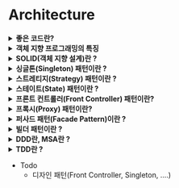 # Architecture

<details>
<summary><b>좋은 코드란?</b></summary>
<div markdown="1">

* 좋은 코드란 좋은 기능을 제공하고 좋은 구조적 품질을 가진 코드이다.

<br>

* 좋은 기능을 제공하는 코드란?
    * 기능적으로 사용자가 만족할 수 있는 서비스를 제공할 수 있어야 함
    * 예를들어 편리한 기능을 제공하거나 빠른 응답시간을 제공하는 서비스

<br>

* **좋은 구조적 품질을 가진 코드란 ?**
    * 아키텍처가 잘 설계된 코드
    * 가독성이 좋은 코드
    * 확장성 있는 코드
    * 유지보수성, 재사용성이 높은 코드
    * 높은 응집도와 낮은 결합도,의존성을 가지는 코드
    
* **확장성** 있는 코드란 ?
    * 기존 로직에 새로운 값들이 추가, 삭제될 때 내부적으로 변경이 적은 코드
    * 즉, 변경과 확장에 용이한 코드
* **응집도** 란 ?
    * 코드의 한 요소가 해당 기능을 수행하기 위해 얼마만큼의 연관된 책임과 아이디어가 뭉쳐져 있는지 나타내는 정도
    * 일반적으로 특정 목적을 위해 밀접하게 연관된 기능들이 모여서 구현되어 있고, 지나치게 많은 일을 하지 않으면 응집도가 높은것
* **결합도** 란 ?
    * 코드의 한 요소가 다른 것과 얼마나 강력하게 연결되어 있는지, 또한 얼마나 의존적인지 나타내는 정도
* 높은 응집도와 낮은 결합도를 가지는 구조 예시
    * DDD 계층화된 시스템 구조 (Controller, Service, Repository...)
* 따라서 낮은 결합도와 높은 응집도를 가지면서 확장성이 높은 코드는 유지보수성이 좋고 재사용성이 뛰어나기 때문에, 
    좋은 구조적 코드라고 할 수 있다.

</div>
</details>


<details>
<summary><b>객체 지향 프로그래밍의 특징</b></summary>
<div markdown="1">

1. 추상화(abstraction)
    * 객체들의 공통적인 특징(기능, 속성)을 도출하는 것
    * 객체지향적 관점에서는 클래스를 정의하는 것을 추상화라고 할 수 있음
2. 캡슐화(encapsulation)
    * 객체가 독립적으로 역할을 할 수 있도록 데이터와 기능을 하나로 묶어 관리
    * 실제로 구현되는 부분을 외부에 드러나지 않도록 하여 정보를 은닉
    * 외부와 상호작용을 할 때는 메소드를 이용하여 통신할 수 있음
3. 상속성(inheritance)
    * 기존 코드를 재활용해서 사용가능 함
4. 다형성(polymorphism)
    * 여러 형태를 받아들일 수 있는 성질
    * 다른 방법으로 동작하는 함수를 동일한 이름으로 호출 가능
    * ex) 오버라이딩(Overriding), 오버로딩(Overloading)
5. 동적바인딩(Dynamic Binding)
    * 런타임에 호출될 함수가 결정됨 (cf. 정적바인딩 : 컴파일 시점에 호출될 함수가 결정)
    * 가상 함수(오버라이드된 함수)를 호출하는 코드를 컴파일할 때, 바인딩을 실행시간에 결정하는 것
    * 동적 바인딩을 통해 다형성 실현

</div>
</details>


<details>
<summary><b>SOLID(객체 지향 설계)란 ?</b></summary>
<div markdown="1">

* [위키백과](https://ko.wikipedia.org/wiki/SOLID_(%EA%B0%9D%EC%B2%B4_%EC%A7%80%ED%96%A5_%EC%84%A4%EA%B3%84))
* SRP : 단일 책임 원칙 (Single responsibility principle)
    * 한 클래스는 하나의 책임만 가져야 한다.
* OCP : 개방-폐쇄 원칙 (Open/closed principle)
    * 소프트웨어 요소는 확장에는 열려 있으나 변경에는 닫혀 있어야 한다.
* LSP : 리스코프 치환 원칙 (Liskov substitution principle)
    * 프로그램의 객체는 프로그램의 정확성을 깨뜨리지 않으면서 하위 타입의 인스턴스로 바꿀 수 있어야 한다.
* ISP : 인터페이스 분리 원칙 (Interface segregation principle)
    * 특정 클라이언트를 위한 인터페이스 여러 개가 범용 인터페이스 하나보다 낫다.
* DIP : 의존관계 역전 원칙 (Dependency inversion principle) 
    * 추상화에 의존해야지, 구체화에 의존하면 안된다.
    * 의존성 주입은 이 원칙을 따르는 방법 중 하나이다.
    * 예시
        ~~~java
        @Component
        @RequiredArgsConstructor
        public class OrderServiceImpl implements OrderService {
            
            // DiscountPolicy를 상속받는 FixDiscountPolicy와 RateDiscountPolicy 가 있음
            private final DiscountPolicy discountPolicy; 
            private final MemberRepository memberRepository;
        }
        ~~~

</div>
</details>


<details>
<summary><b>싱글톤(Singleton) 패턴이란 ?</b></summary>
<div markdown="1">

* 싱글톤 패턴이란 어떤 객체의 인스턴스로 오직 1개만 생성하여 사용하는 패턴을 의미한다.
* 장점
    * 인스턴스가 한개만 존재하는 것을 보증하고 싶을때 사용할 수 있다.
    * 다른 클래스의 인스턴스들이 싱글톤 인스턴스의 데이터를 공유하는 것이 가능하다.
* 단점
    * 멀티스레드 환경에서 동기화 처리를 해 주어야 함
    * OCP를 준수하지 못한다.
        * 많은 데이터를 공유할 경우, 다른 클래스들 간의 결합도가 높아지므로
* Spring Bean, 데이터베이스에서의 커넥션풀(DBCP), 스레드풀, 캐시, 로그 기록 객체 등에서 사용된다.
* 멀티스레드 환경에서 안전한 싱글톤 만드는 방법
    * [여러가지 방법](https://readystory.tistory.com/116)이 있지만, 가장 보편적인 방법은 아래와 같다.
    * Bill Pugh Singleton Implementaion
        * Bill Pugh가 고안한 방식으로, static inner class를 사용하는 방식
        * static inner class는 Singleton 클래스가 Load 될 때에도 Load 되지 않음
        * getInstance()가 호출됐을 때 비로소 JVM 메모리에 로드되고, 인스턴스를 생성 (지연로딩)
        * 객체를 한 번만 생성하는것을 JVM이 보장
        * 동기화 처리를 JVM에 위임
        * 구현이 간단함
        * 코드
        ~~~java
        public class Singleton {
            private Singleton(){}
            
            private static class SingletonHelper{
                private static final Singleton INSTANCE = new Singleton();
            }
            
            public static Singleton getInstance(){
                return SingletonHelper.INSTANCE;
            }
        }
        ~~~

</div>
</details>


<details>
<summary><b>스트레티지(Strategy) 패턴이란 ?</b></summary>
<div markdown="1">

* [출처](https://gmlwjd9405.github.io/2018/07/06/strategy-pattern.html)
* 행위를 클래스로 캡슐화해 동적으로 행위를 자유롭게 바꿀 수 있게 해주는 패턴
* 즉, 전략을 쉽게 바꿀 수 있도록 해주는 디자인 패턴
* 예시를 보면 한번에 이해됨
    ![](https://gmlwjd9405.github.io/images/design-pattern-strategy/strategy-solution.png)

</div>
</details>


<details>
<summary><b>스테이트(State) 패턴이란 ?</b></summary>
<div markdown="1">

* 객체 내부의 상태가 바뀜에 따라 객체의 행동을 바꿀 수 있는 패턴
* if/else, switch 같은 분기문을 이용하면 쉽게 객체의 상태의 따라 행동을 변화시킬 수 있다.
    * 하지만 새로운 상태를 추가하기 어렵고, 새로운 상태가 추가된다면 많은 메서드를 변경해 주어야 함
    * 유지보수가 어려운, OCP에 위반하는 방법인 것
* 클래스를 활용하거나 enum을 활용하여 해결할 수 있음
    * [Java Enum 활용기](https://techblog.woowahan.com/2527/)

</div>
</details>


<details>
<summary><b>프론트 컨트롤러(Front Controller) 패턴이란?</b></summary>
<div markdown="1">

* 요청마다 해당하는 Controller에 서블릿을 정의해주는 것은 핸들러마다 공통된 로직을 중복 작성할 필요가 있음
* 프론트 컨트롤러는 이러한 공통된 로직을 처리해 주는 역할을 함
* 공통 코드 처리가 가능가 가능하여 Front Controller 외 다른 Controller에서 Servlet 사용하지 않아도 된다.
* 각 클라이언트들은 Front Controller에 요청을 보내고 Front Controller은 각 요청에 맞는 컨트롤러를 찾아서 호출시킨다.
* 공통 코드에 대해서는 Front Controller에서 처리하고, 서로 다른 코드들만 각 Controller에서 처리할 수 있도록 한다.
![](https://img1.daumcdn.net/thumb/R1280x0/?scode=mtistory2&fname=https%3A%2F%2Fblog.kakaocdn.net%2Fdn%2FbmIMRX%2Fbtq4rdbwCtY%2FO88ME95Pvv9svLKftxsaU0%2Fimg.png)
* 자세한 내용은 [Spring&JPA,md](https://github.com/jerry0339/Study_Note/blob/master/CS_Study/Spring%26JPA.md)의 Dispatcher Servlet 참고

</div>
</details>


<details>
<summary><b>프록시(Proxy) 패턴이란?</b></summary>
<div markdown="1">

* 

</div>
</details>


<details>
<summary><b>퍼사드 패턴(Facade Pattern)이란 ?</b></summary>
<div markdown="1">

* 퍼사드는 건물의 정면을 의미한다. 디자인 패턴중 하나이다.
* 퍼사드는 클래스 라이브러리 같은 어떤 소프트웨어의 다른 커다란 코드 부분에 대한 간략화된 인터페이스를 제공하는 객체이다.
* 퍼사드는 공통적인 작업에 대해 간편한 메소드들을 제공한다.
![](https://upload.wikimedia.org/wikipedia/commons/thumb/5/56/UML_DP_Fa%C3%A7ade.png/330px-UML_DP_Fa%C3%A7ade.png)
* 코드 예시 : [출처](https://ko.wikipedia.org/wiki/%ED%8D%BC%EC%82%AC%EB%93%9C_%ED%8C%A8%ED%84%B4)
    * 컴퓨터 전원을 킬때 필요한 작업들(메소드)를 퍼사드로 한번에 처리
    ~~~java
    /* Complex parts */
    class CPU {
        public void freeze() { ... }
        public void jump(long position) { ... }
        public void execute() { ... }
    }

    class Memory {
        public void load(long position, byte[] data) {
            ...
        }
    }

    class HardDrive {
        public byte[] read(long lba, int size) {
            ...
        }
    }

    /* Facade */
    class Computer {
        public void startComputer() {
            CPU cpu = new CPU();
            Memory memory = new Memory();
            HardDrive hardDrive = new HardDrive();
            cpu.freeze();
            memory.load(BOOT_ADDRESS, hardDrive.read(BOOT_SECTOR, SECTOR_SIZE));
            cpu.jump(BOOT_ADDRESS);
            cpu.execute();
        }
    }

    /* Client */
    class You {
        public static void main(String[] args) throws ParseException {
            Computer facade = /* grab a facade instance */;
            facade.startComputer();
        }
    }
    ~~~

</div>
</details>


<details>
<summary><b>빌더 패턴이란 ?</b></summary>
<div markdown="1">

* 빌더 패턴 장점
    * 필요한 데이터만 설정할 수 있음
    * 유연성을 확보할 수 있음 (필드가 추가되어도 기존의 모든 코드를 수정하지 않아도 된다.)
    * 가독성을 높일 수 있음
    * 불변성을 확보할 수 있음
* 단점 으로는 파라미터가 늘어날수록 코드를 읽기가 힘들다는 점에서 오히려 가독성이 떨어질 수 있다.

</div>
</details>


<details>
<summary><b>DDD란, MSA란 ?</b></summary>
<div markdown="1">

* DDD란 ?
* DDD란 도메인을 주도로 하여 아키텍처를 설계하는 방식
* 도메인이란 어떠한 유사한 업무나 목적을 가진 집합
* 온라인 서점 이라는 도메인을 예로들면 하위 도메인으로 상품, 회원, 배송 등등의 도메인으로 나뉠 수 있다.
* 도메인은 서로 철저히 분리되고, **높은 응집력**과 **낮은 결합도**로 **변경과 확장에 용이**한 설계를 얻게 됩니다.
* 규모가 커질수록 구조와 코드가 복잡해지고 어플리케이션이 무거워진다는 단점이 있음

* MSA란 ?
* 여러 모듈(경량화되고 독립적인 서비스)을 조합하여 애플리케이션을 구현
* 모듈마다 자체 DB를 가지고 있어 개발부터 배포까지 모듈단위로 효율적으로 진행할 수 있음
* 하지만 독립적이기 때문에 확장성을 고려한 설계나 트랜잭션 처리가 어렵다는 단점이 있음

</div>
</details>


<details>
<summary><b>TDD란 ?</b></summary>
<div markdown="1">

* 테스트 주도 개발
* 테스트를 먼저 만들고 테스트를 통과하기 위한 것을 구현해 내는 것 
* 즉, 만드는 과정에서 우선 테스트를 작성하고 그걸 통과하는 코드를 만들고를 반복하면서 
* 제대로 동작하는지에 대한 피드백을 적극적으로 받는 것이다.

TDD를 왜 해야할까
* 불확실성이 높을 때 **피드백** 과 **협력** 은 중요하다.
* **피드백** 과 **협력** 은 불확실성이 높을 때 더 좋은 결과를 이끌어낼 수 있다.
* TDD도 마찬가지로 피드백과 협력을 증진시킬 수 있는 요소를 갖추고 있기 때문에 조금 더 확실한 코드를 짤 수 있는것

</div>
</details>


* Todo
    * 디자인 패턴(Front Controller, Singleton, ....)